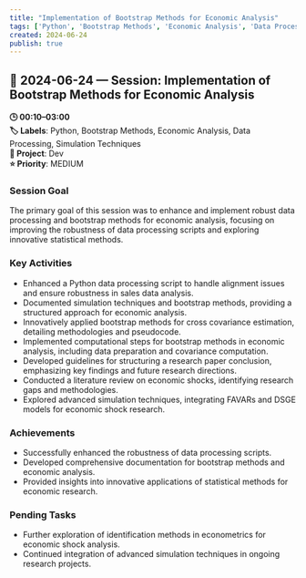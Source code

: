 ```yaml
---
title: "Implementation of Bootstrap Methods for Economic Analysis"
tags: ['Python', 'Bootstrap Methods', 'Economic Analysis', 'Data Processing', 'Simulation Techniques']
created: 2024-06-24
publish: true
---
```


## 📅 2024-06-24 — Session: Implementation of Bootstrap Methods for Economic Analysis

**🕒 00:10–03:00**  
**🏷️ Labels**: Python, Bootstrap Methods, Economic Analysis, Data Processing, Simulation Techniques  
**📂 Project**: Dev  
**⭐ Priority**: MEDIUM  


### Session Goal
The primary goal of this session was to enhance and implement robust data processing and bootstrap methods for economic analysis, focusing on improving the robustness of data processing scripts and exploring innovative statistical methods.

### Key Activities
- Enhanced a Python data processing script to handle alignment issues and ensure robustness in sales data analysis.
- Documented simulation techniques and bootstrap methods, providing a structured approach for economic analysis.
- Innovatively applied bootstrap methods for cross covariance estimation, detailing methodologies and pseudocode.
- Implemented computational steps for bootstrap methods in economic analysis, including data preparation and covariance computation.
- Developed guidelines for structuring a research paper conclusion, emphasizing key findings and future research directions.
- Conducted a literature review on economic shocks, identifying research gaps and methodologies.
- Explored advanced simulation techniques, integrating FAVARs and DSGE models for economic shock research.

### Achievements
- Successfully enhanced the robustness of data processing scripts.
- Developed comprehensive documentation for bootstrap methods and economic analysis.
- Provided insights into innovative applications of statistical methods for economic research.

### Pending Tasks
- Further exploration of identification methods in econometrics for economic shock analysis.
- Continued integration of advanced simulation techniques in ongoing research projects.
